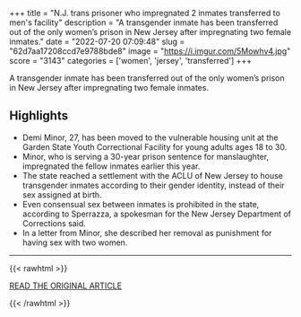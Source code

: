 +++
title = "N.J. trans prisoner who impregnated 2 inmates transferred to men's facility"
description = "A transgender inmate has been transferred out of the only women’s prison in New Jersey after impregnating two female inmates."
date = "2022-07-20 07:09:48"
slug = "62d7aa17208ccd7e9788bde8"
image = "https://i.imgur.com/5Mowhv4.jpg"
score = "3143"
categories = ['women', 'jersey', 'transferred']
+++

A transgender inmate has been transferred out of the only women’s prison in New Jersey after impregnating two female inmates.

## Highlights

- Demi Minor, 27, has been moved to the vulnerable housing unit at the Garden State Youth Correctional Facility for young adults ages 18 to 30.
- Minor, who is serving a 30-year prison sentence for manslaughter, impregnated the fellow inmates earlier this year.
- The state reached a settlement with the ACLU of New Jersey to house transgender inmates according to their gender identity, instead of their sex assigned at birth.
- Even consensual sex between inmates is prohibited in the state, according to Sperrazza, a spokesman for the New Jersey Department of Corrections said.
- In a letter from Minor, she described her removal as punishment for having sex with two women.

---

{{< rawhtml >}}
  <p class="article-category">
    <a target="_blank" href="https://www.nbcnews.com/nbc-out/out-news/nj-trans-prisoner-impregnated-2-inmates-transferred-mens-facility-rcna38947">READ THE ORIGINAL ARTICLE</a>
  </p>
{{< /rawhtml >}}
